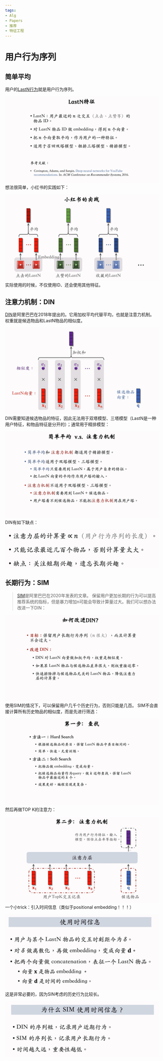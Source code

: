 ```yaml
---
tags:
- Alg
- Papers
- 推荐
- 特征工程
---
```


# 用户行为序列

## 简单平均

用户的[LastN行为](https://dl.acm.org/doi/abs/10.1145/2959100.2959190)就是用户行为序列。

![IMAGE_1753598025735](assets/IMAGE_1753598025735.png)
想法很简单，小红书的实践如下：

![IMAGE_1753598075133](assets/IMAGE_1753598075133.png)
实际使用的时候，不仅使用ID、还会使用其他特征。

## 注意力机制：DIN

[DIN](https://dl.acm.org/doi/abs/10.1145/3219819.3219823)是阿里巴巴在2018年提出的。它用加权平均代替平均，也就是注意力机制。权重就是候选物品和LastN物品的相似度。

![IMAGE_1753598298522](assets/IMAGE_1753598298522.png)
DIN需要知道候选物品的特征，因此无法用于双塔模型、三塔模型（LastN是一种用户特征，和物品特征是分开的）；通常用于精排模型：

![IMAGE_1753598404542](assets/IMAGE_1753598404542.png)
DIN有如下缺点：

![IMAGE_1753598581889](assets/IMAGE_1753598581889.png)

## 长期行为：SIM
>
> [SIM](https://dl.acm.org/doi/abs/10.1145/3340531.3412744)是阿里巴巴在2020年发表的文章。
保留用户更加长期的行为可以提高推荐系统的指标，但是暴力增加n可能会导致计算量过大。我们可以想办法改进一下DIN：

![IMAGE_1753598662652](assets/IMAGE_1753598662652.png)
使用SIM的情况下，可以保留用户几千个历史行为，否则只能是几百。
SIM不会直接计算所有历史物品的相似度，而是先进行筛选：

![IMAGE_1753598835534](assets/IMAGE_1753598835534.png)
然后再做TOP K的注意力：

![IMAGE_1753598905698](assets/IMAGE_1753598905698.png)
一个小trick：引入时间信息（类似于positional embedding！！！）

![IMAGE_1753598957092](assets/IMAGE_1753598957092.png)
这是非常必要的，因为SIN考虑的历史行为比较长。

![IMAGE_1753599040476](assets/IMAGE_1753599040476.png)
